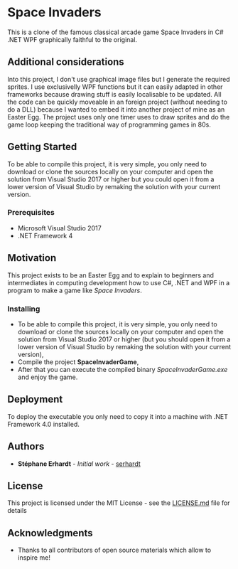 # Space Invaders

This is a clone of the famous classical arcade game Space Invaders in C# .NET WPF graphically faithful to the original.

## Additional considerations
Into this project, I don't use graphical image files but I generate the required sprites.
I use exclusivelly WPF functions but it can easily adapted in other frameworks because drawing stuff is easily localisable to be updated.
All the code can be quickly moveable in an foreign project (without needing to do a DLL) because I wanted to embed it into another project of mine as an Easter Egg.
The project uses only one timer uses to draw sprites and do the game loop keeping the traditional way of programming games in 80s.

## Getting Started

To be able to compile this project, it is very simple, you only need to download or clone the sources locally on your computer and open the solution from Visual Studio 2017 or higher but you could open it from a lower version of Visual Studio by remaking the solution with your current version.

### Prerequisites

* Microsoft Visual Studio 2017
* .NET Framework 4

## Motivation

This project exists to be an Easter Egg and to explain to beginners and intermediates in computing development how to use C#, .NET and WPF in a program to make a game like *Space Invaders*.

### Installing

* To be able to compile this project, it is very simple, you only need to download or clone the sources locally on your computer and open the solution from Visual Studio 2017 or higher (but you should open it from a lower version of Visual Studio by remaking the solution with your current version),
* Compile the project **SpaceInvaderGame**,
* After that you can execute the compiled binary *SpaceInvaderGame.exe* and enjoy the game.

## Deployment

To deploy the executable you only need to copy it into a machine with .NET Framework 4.0 installed.

## Authors

* **Stéphane Erhardt** - *Initial work* - [serhardt](https://github.com/serhardt)

## License

This project is licensed under the MIT License - see the [LICENSE.md](LICENSE.md) file for details

## Acknowledgments

* Thanks to all contributors of open source materials which allow to inspire me!
